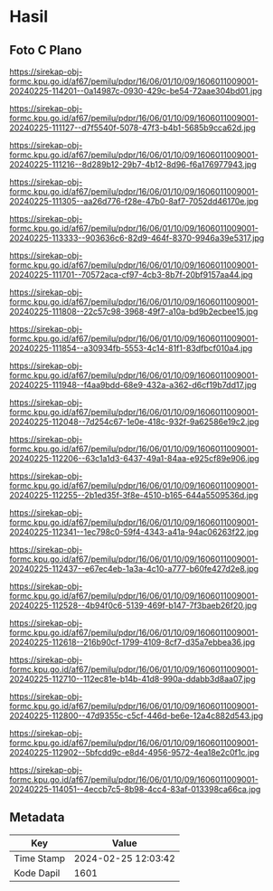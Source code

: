 # Hasil

## Foto C Plano

https://sirekap-obj-formc.kpu.go.id/af67/pemilu/pdpr/16/06/01/10/09/1606011009001-20240225-114201--0a14987c-0930-429c-be54-72aae304bd01.jpg

https://sirekap-obj-formc.kpu.go.id/af67/pemilu/pdpr/16/06/01/10/09/1606011009001-20240225-111127--d7f5540f-5078-47f3-b4b1-5685b9cca62d.jpg

https://sirekap-obj-formc.kpu.go.id/af67/pemilu/pdpr/16/06/01/10/09/1606011009001-20240225-111216--8d289b12-29b7-4b12-8d96-f6a176977943.jpg

https://sirekap-obj-formc.kpu.go.id/af67/pemilu/pdpr/16/06/01/10/09/1606011009001-20240225-111305--aa26d776-f28e-47b0-8af7-7052dd46170e.jpg

https://sirekap-obj-formc.kpu.go.id/af67/pemilu/pdpr/16/06/01/10/09/1606011009001-20240225-113333--903636c6-82d9-464f-8370-9946a39e5317.jpg

https://sirekap-obj-formc.kpu.go.id/af67/pemilu/pdpr/16/06/01/10/09/1606011009001-20240225-111701--70572aca-cf97-4cb3-8b7f-20bf9157aa44.jpg

https://sirekap-obj-formc.kpu.go.id/af67/pemilu/pdpr/16/06/01/10/09/1606011009001-20240225-111808--22c57c98-3968-49f7-a10a-bd9b2ecbee15.jpg

https://sirekap-obj-formc.kpu.go.id/af67/pemilu/pdpr/16/06/01/10/09/1606011009001-20240225-111854--a30934fb-5553-4c14-81f1-83dfbcf010a4.jpg

https://sirekap-obj-formc.kpu.go.id/af67/pemilu/pdpr/16/06/01/10/09/1606011009001-20240225-111948--f4aa9bdd-68e9-432a-a362-d6cf19b7dd17.jpg

https://sirekap-obj-formc.kpu.go.id/af67/pemilu/pdpr/16/06/01/10/09/1606011009001-20240225-112048--7d254c67-1e0e-418c-932f-9a62586e19c2.jpg

https://sirekap-obj-formc.kpu.go.id/af67/pemilu/pdpr/16/06/01/10/09/1606011009001-20240225-112206--63c1a1d3-6437-49a1-84aa-e925cf89e906.jpg

https://sirekap-obj-formc.kpu.go.id/af67/pemilu/pdpr/16/06/01/10/09/1606011009001-20240225-112255--2b1ed35f-3f8e-4510-b165-644a5509536d.jpg

https://sirekap-obj-formc.kpu.go.id/af67/pemilu/pdpr/16/06/01/10/09/1606011009001-20240225-112341--1ec798c0-59f4-4343-a41a-94ac06263f22.jpg

https://sirekap-obj-formc.kpu.go.id/af67/pemilu/pdpr/16/06/01/10/09/1606011009001-20240225-112437--e67ec4eb-1a3a-4c10-a777-b60fe427d2e8.jpg

https://sirekap-obj-formc.kpu.go.id/af67/pemilu/pdpr/16/06/01/10/09/1606011009001-20240225-112528--4b94f0c6-5139-469f-b147-7f3baeb26f20.jpg

https://sirekap-obj-formc.kpu.go.id/af67/pemilu/pdpr/16/06/01/10/09/1606011009001-20240225-112618--216b90cf-1799-4109-8cf7-d35a7ebbea36.jpg

https://sirekap-obj-formc.kpu.go.id/af67/pemilu/pdpr/16/06/01/10/09/1606011009001-20240225-112710--112ec81e-b14b-41d8-990a-ddabb3d8aa07.jpg

https://sirekap-obj-formc.kpu.go.id/af67/pemilu/pdpr/16/06/01/10/09/1606011009001-20240225-112800--47d9355c-c5cf-446d-be6e-12a4c882d543.jpg

https://sirekap-obj-formc.kpu.go.id/af67/pemilu/pdpr/16/06/01/10/09/1606011009001-20240225-112902--5bfcdd9c-e8d4-4956-9572-4ea18e2c0f1c.jpg

https://sirekap-obj-formc.kpu.go.id/af67/pemilu/pdpr/16/06/01/10/09/1606011009001-20240225-114051--4eccb7c5-8b98-4cc4-83af-013398ca66ca.jpg


## Metadata

| Key        | Value               |
| ---------- | ------------------- |
| Time Stamp | 2024-02-25 12:03:42 |
| Kode Dapil | 1601                |



